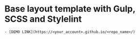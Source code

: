 # Base layout template with Gulp, SCSS and Stylelint

    - [DEMO LINK](https://<your_account>.github.io/<repo_name>/)
